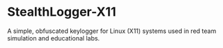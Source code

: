 # StealthLogger-X11
A simple, obfuscated keylogger for Linux (X11) systems used in red team simulation and educational labs.
